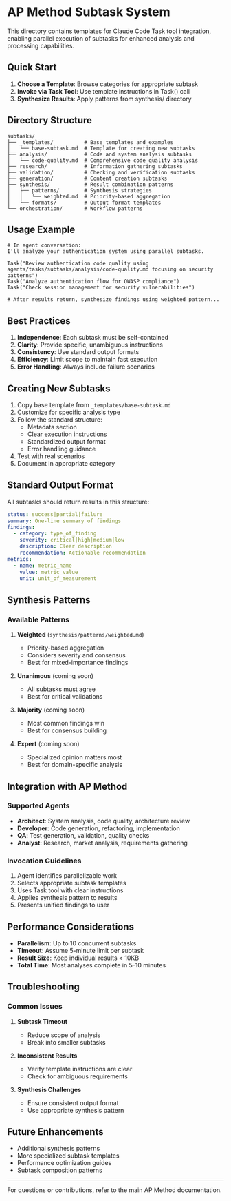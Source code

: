 # AP Method Subtask System

This directory contains templates for Claude Code Task tool integration, enabling parallel execution of subtasks for enhanced analysis and processing capabilities.

## Quick Start

1. **Choose a Template**: Browse categories for appropriate subtask
2. **Invoke via Task Tool**: Use template instructions in Task() call
3. **Synthesize Results**: Apply patterns from synthesis/ directory

## Directory Structure

```
subtasks/
├── _templates/          # Base templates and examples
│   └── base-subtask.md  # Template for creating new subtasks
├── analysis/            # Code and system analysis subtasks
│   └── code-quality.md  # Comprehensive code quality analysis
├── research/            # Information gathering subtasks
├── validation/          # Checking and verification subtasks
├── generation/          # Content creation subtasks
├── synthesis/           # Result combination patterns
│   ├── patterns/        # Synthesis strategies
│   │   └── weighted.md  # Priority-based aggregation
│   └── formats/         # Output format templates
└── orchestration/       # Workflow patterns
```

## Usage Example

```
# In agent conversation:
I'll analyze your authentication system using parallel subtasks.

Task("Review authentication code quality using agents/tasks/subtasks/analysis/code-quality.md focusing on security patterns")
Task("Analyze authentication flow for OWASP compliance")
Task("Check session management for security vulnerabilities")

# After results return, synthesize findings using weighted pattern...
```

## Best Practices

1. **Independence**: Each subtask must be self-contained
2. **Clarity**: Provide specific, unambiguous instructions
3. **Consistency**: Use standard output formats
4. **Efficiency**: Limit scope to maintain fast execution
5. **Error Handling**: Always include failure scenarios

## Creating New Subtasks

1. Copy base template from `_templates/base-subtask.md`
2. Customize for specific analysis type
3. Follow the standard structure:
   - Metadata section
   - Clear execution instructions
   - Standardized output format
   - Error handling guidance
4. Test with real scenarios
5. Document in appropriate category

## Standard Output Format

All subtasks should return results in this structure:

```yaml
status: success|partial|failure
summary: One-line summary of findings
findings:
  - category: type_of_finding
    severity: critical|high|medium|low
    description: Clear description
    recommendation: Actionable recommendation
metrics:
  - name: metric_name
    value: metric_value
    unit: unit_of_measurement
```

## Synthesis Patterns

### Available Patterns

1. **Weighted** (`synthesis/patterns/weighted.md`)
   - Priority-based aggregation
   - Considers severity and consensus
   - Best for mixed-importance findings

2. **Unanimous** (coming soon)
   - All subtasks must agree
   - Best for critical validations

3. **Majority** (coming soon)
   - Most common findings win
   - Best for consensus building

4. **Expert** (coming soon)
   - Specialized opinion matters most
   - Best for domain-specific analysis

## Integration with AP Method

### Supported Agents
- **Architect**: System analysis, code quality, architecture review
- **Developer**: Code generation, refactoring, implementation
- **QA**: Test generation, validation, quality checks
- **Analyst**: Research, market analysis, requirements gathering

### Invocation Guidelines
1. Agent identifies parallelizable work
2. Selects appropriate subtask templates
3. Uses Task tool with clear instructions
4. Applies synthesis pattern to results
5. Presents unified findings to user

## Performance Considerations

- **Parallelism**: Up to 10 concurrent subtasks
- **Timeout**: Assume 5-minute limit per subtask
- **Result Size**: Keep individual results < 10KB
- **Total Time**: Most analyses complete in 5-10 minutes

## Troubleshooting

### Common Issues

1. **Subtask Timeout**
   - Reduce scope of analysis
   - Break into smaller subtasks

2. **Inconsistent Results**
   - Verify template instructions are clear
   - Check for ambiguous requirements

3. **Synthesis Challenges**
   - Ensure consistent output format
   - Use appropriate synthesis pattern

## Future Enhancements

- Additional synthesis patterns
- More specialized subtask templates
- Performance optimization guides
- Subtask composition patterns

---

For questions or contributions, refer to the main AP Method documentation.